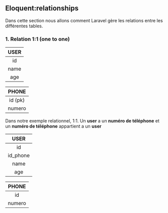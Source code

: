 ## Eloquent:relationships

Dans cette section nous allons comment Laravel gère les relations entre les différentes tables.

### 1. Relation 1:1 (one to one)

|  USER |
|:-----:|
|id     |     
|name   |      
|age    |      

| PHONE |
|:-----:|
|id (pk)|     
|numero |        


Dans notre exemple relationnel, 1:1. Un **user** a un **numéro de téléphone** et un **numéro de téléphone** appartient a un **user**

|  USER   |
|:-------:|
|id       | 
|id_phone |    
|name     |      
|age      |      

| PHONE |
|:-----:|
|id     |     
|numero |        
